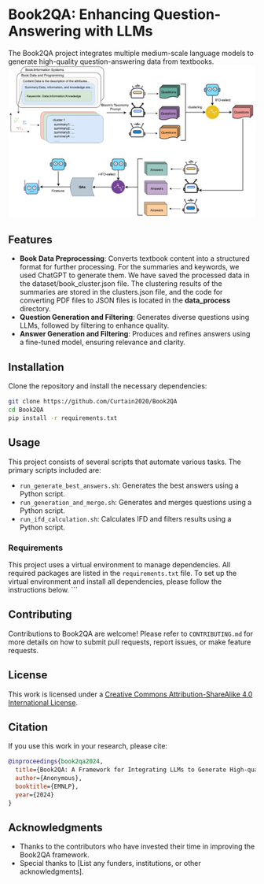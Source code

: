 # Book2QA: Enhancing Question-Answering with LLMs

The Book2QA project integrates multiple medium-scale language models to generate high-quality question-answering data from textbooks.
![Figure 1](./image/fingure1.png)

## Features

- **Book Data Preprocessing**: Converts textbook content into a structured format for further processing.
 For the summaries and keywords, we used ChatGPT to generate them. We have saved the processed data in the dataset/book_cluster.json file. The clustering results of the summaries are stored in the clusters.json file, and the code for converting PDF files to JSON files is located in the **data_process** directory.
- **Question Generation and Filtering**: Generates diverse questions using LLMs, followed by filtering to enhance quality.
- **Answer Generation and Filtering**: Produces and refines answers using a fine-tuned model, ensuring relevance and clarity.

## Installation

Clone the repository and install the necessary dependencies:

```bash
git clone https://github.com/Curtain2020/Book2QA
cd Book2QA
pip install -r requirements.txt
```

## Usage

This project consists of several scripts that automate various tasks. The primary scripts included are:

- `run_generate_best_answers.sh`: Generates the best answers using a Python script.
- `run_generation_and_merge.sh`: Generates and merges questions using a Python script.
- `run_ifd_calculation.sh`: Calculates IFD and filters results using a Python script.

### Requirements

This project uses a virtual environment to manage dependencies. All required packages are listed in the `requirements.txt` file. To set up the virtual environment and install all dependencies, please follow the instructions below.
    ```

## Contributing

Contributions to Book2QA are welcome! Please refer to `CONTRIBUTING.md` for more details on how to submit pull requests, report issues, or make feature requests.

## License

This work is licensed under a [Creative Commons Attribution-ShareAlike 4.0 International License](https://creativecommons.org/licenses/by-sa/4.0/).

## Citation

If you use this work in your research, please cite:

```bibtex
@inproceedings{book2qa2024,
  title={Book2QA: A Framework for Integrating LLMs to Generate High-quality QA Data from Textbooks},
  author={Anonymous},
  booktitle={EMNLP},
  year={2024}
}
```

## Acknowledgments

- Thanks to the contributors who have invested their time in improving the Book2QA framework.
- Special thanks to [List any funders, institutions, or other acknowledgments].
